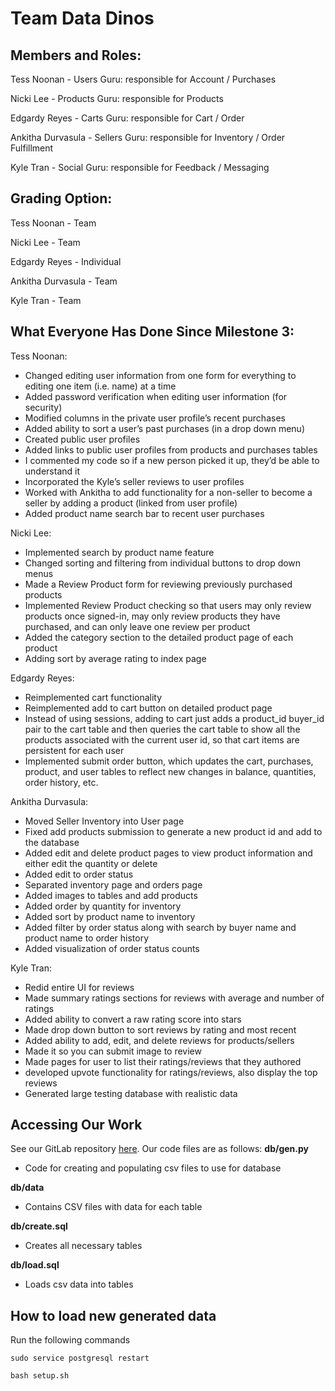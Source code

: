 # Team Data Dinos
## Members and Roles:
Tess Noonan - Users Guru: responsible for Account / Purchases

Nicki Lee - Products Guru: responsible for Products

Edgardy Reyes - Carts Guru: responsible for Cart / Order

Ankitha Durvasula - Sellers Guru: responsible for Inventory / Order Fulfillment

Kyle Tran - Social Guru: responsible for Feedback / Messaging
## Grading Option:
Tess Noonan - Team

Nicki Lee - Team

Edgardy Reyes - Individual

Ankitha Durvasula - Team

Kyle Tran - Team
## What Everyone Has Done Since Milestone 3:
Tess Noonan:
* Changed editing user information from one form for everything to editing one item (i.e. name) at a time
* Added password verification when editing user information (for security)
* Modified columns in the private user profile’s recent purchases
* Added ability to sort a user’s past purchases (in a drop down menu)
* Created public user profiles
* Added links to public user profiles from products and purchases tables
* I commented my code so if a new person picked it up, they’d be able to understand it
* Incorporated the Kyle’s seller reviews to user profiles
* Worked with Ankitha to add functionality for a non-seller to become a seller by adding a product (linked from user profile)
* Added product name search bar to recent user purchases

Nicki Lee:
* Implemented search by product name feature
* Changed sorting and filtering from individual buttons to drop down menus 
* Made a Review Product form for reviewing previously purchased products
* Implemented Review Product checking so that users may only review products once signed-in, may only review products they have purchased, and can only leave one review per product
* Added the category section to the detailed product page of each product
* Adding sort by average rating to index page

Edgardy Reyes:
* Reimplemented cart functionality
* Reimplemented add to cart button on detailed product page
* Instead of using sessions, adding to cart just adds a product_id buyer_id pair to the cart table and then queries the cart table to show all the products associated with the current user id, so that cart items are persistent for each user
* Implemented submit order button, which updates the cart, purchases, product, and user tables to reflect new changes in balance, quantities, order history, etc.

Ankitha Durvasula:
* Moved Seller Inventory into User page
* Fixed add products submission to generate a new product id and add to the database 
* Added edit and delete product pages to view product information and either edit the quantity or delete
* Added edit to order status 
* Separated inventory page and orders page
* Added images to tables and add products
* Added order by quantity for inventory
* Added sort by product name to inventory
* Added filter by order status along with search by buyer name and product name to order history
* Added visualization of order status counts

Kyle Tran:
* Redid entire UI for reviews
* Made summary ratings sections for reviews with average and number of ratings
* Added ability to convert a raw rating score into stars
* Made drop down button to sort reviews by rating and most recent
* Added ability to add, edit, and delete reviews for products/sellers
* Made it so you can submit image to review
* Made pages for user to list their ratings/reviews that they authored
* developed upvote functionality for ratings/reviews, also display the top reviews
* Generated large testing database with realistic data





## Accessing Our Work
See our GitLab repository [here](https://gitlab.oit.duke.edu/data-dinos/mini-amazon-skeleton).
Our code files are as follows:
**db/gen.py**
* Code for creating and populating csv files to use for database

**db/data**
* Contains CSV files with data for each table

**db/create.sql**
* Creates all necessary tables

**db/load.sql**
* Loads csv data into tables
## How to load new generated data
Run the following commands

`sudo service postgresql restart`

`bash setup.sh`
